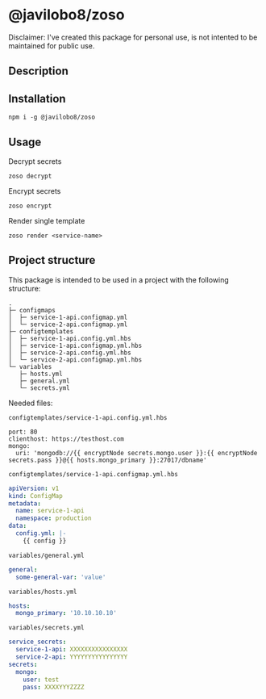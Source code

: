 # @javilobo8/zoso

Disclaimer: I've created this package for personal use, is not intented to be maintained for public use.

## Description

## Installation

```
npm i -g @javilobo8/zoso
```

## Usage

Decrypt secrets
```
zoso decrypt
```

Encrypt secrets
```
zoso encrypt
```

Render single template
```
zoso render <service-name>
```

## Project structure

This package is intended to be used in a project with the following structure:

```
.
├─ configmaps
│  ├─ service-1-api.configmap.yml
│  └─ service-2-api.configmap.yml
├─ configtemplates
│  ├─ service-1-api.config.yml.hbs
│  ├─ service-1-api.configmap.yml.hbs
│  ├─ service-2-api.config.yml.hbs
│  └─ service-2-api.configmap.yml.hbs
└─ variables
   ├─ hosts.yml
   ├─ general.yml
   └─ secrets.yml
```

Needed files:

`configtemplates/service-1-api.config.yml.hbs`
```
port: 80
clienthost: https://testhost.com
mongo:
  uri: 'mongodb://{{ encryptNode secrets.mongo.user }}:{{ encryptNode secrets.pass }}@{{ hosts.mongo_primary }}:27017/dbname'
```

`configtemplates/service-1-api.configmap.yml.hbs`
```yml
apiVersion: v1
kind: ConfigMap
metadata:
  name: service-1-api
  namespace: production
data:
  config.yml: |-
    {{ config }}
```

`variables/general.yml`
```yml
general:
  some-general-var: 'value'
```

`variables/hosts.yml`
```yml
hosts:
  mongo_primary: '10.10.10.10'
```

`variables/secrets.yml`
```yml
service_secrets:
  service-1-api: XXXXXXXXXXXXXXXX
  service-2-api: YYYYYYYYYYYYYYYY
secrets:
  mongo:
    user: test
    pass: XXXXYYYZZZZ
```
